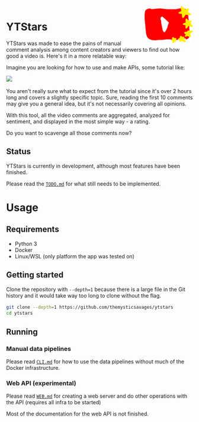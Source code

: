 <img src="./media/logo.png" height=100 align=right>

# YTStars

YTStars was made to ease the pains of manual comment analysis among content creators and viewers to find out how good a video is.
Here's it in a more relatable way:

Imagine you are looking for how to use and make APIs, some tutorial like:

<a href="https://www.youtube.com/watch?v=GZvSYJDk-us"><img src="https://i.ytimg.com/vi/GZvSYJDk-us/hq720.jpg" height=150></a>

You aren't really sure what to expect from the tutorial since it's over 2 hours long and covers a slightly specific topic. Sure, reading the first 10 comments may give you a general idea, but it's not necessarily covering all opinions.

With this tool, all the video comments are aggregated, analyzed for sentiment, and displayed in the most simple way - a rating.

Do you want to scavenge all those comments now?

## Status

YTStars is currently in development, although most features have been finished.

Please read the [`TODO.md`](./TODO.md) for what still needs to be implemented.

# Usage

## Requirements

- Python 3
- Docker
- Linux/WSL (only platform the app was tested on)

## Getting started

Clone the repository with `--depth=1` because there is a large file in the Git history and it would take way too long to clone without the flag.

```bash
git clone --depth=1 https://github.com/themysticsavages/ytstars
cd ytstars
```

## Running

### Manual data pipelines

Please read [`CLI.md`](./CLI.md) for how to use the data pipelines without much of the Docker infrastructure.

### Web API (experimental)

Please read [`WEB.md`](./WEB.md) for creating a web server and do other operations with the API (requires all infra to be started)

Most of the documentation for the web API is not finished.
